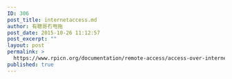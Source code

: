 ```yaml
---
ID: 306
post_title: internetaccess.md
author: 有聰哥冇甩拖
post_date: 2015-10-26 11:12:57
post_excerpt: ""
layout: post
permalink: >
  https://www.rpicn.org/documentation/remote-access/access-over-internet/internetaccess-md/
published: true
---
```

